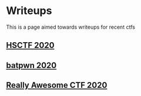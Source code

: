 # Writeups

This is a page aimed towards writeups for recent ctfs

## [HSCTF 2020](HSCTF)

## [batpwn 2020](batpwn)

## [Really Awesome CTF 2020](ractf)
